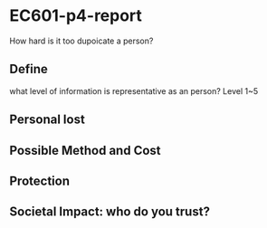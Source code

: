 # EC601-p4-report
How hard is it too dupoicate a person?
## Define
what level of information is representative as an person?
Level 1~5

## Personal lost

## Possible Method and Cost

## Protection

## Societal Impact: who do you trust?
